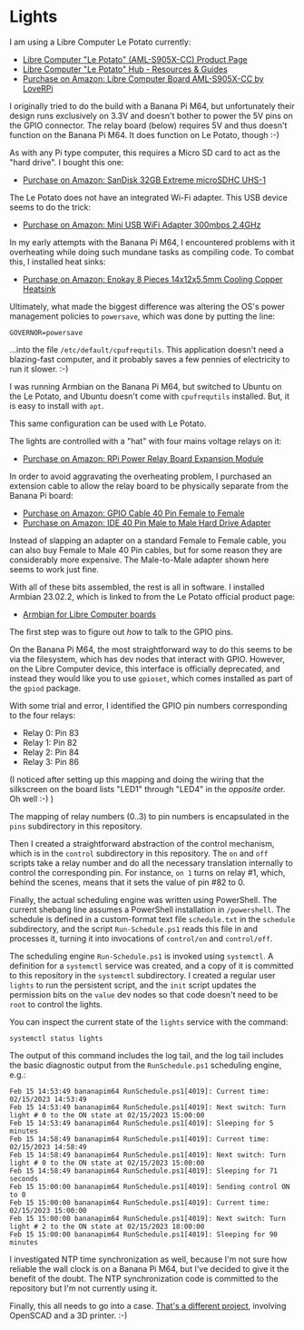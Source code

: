 # Lights

I am using a Libre Computer Le Potato currently:

* [Libre Computer "Le Potato" (AML-S905X-CC) Product Page](https://libre.computer/products/aml-s905x-cc/)
* [Libre Computer "Le Potato" Hub - Resources & Guides](https://hub.libre.computer/t/aml-s905x-cc-le-potato-overview-resources-and-guides/288)
* [Purchase on Amazon: Libre Computer Board AML-S905X-CC by LoveRPi](https://amazon.ca/dp/B074N5B8KZ)

I originally tried to do the build with a Banana Pi M64, but unfortunately their design runs exclusively on 3.3V and doesn't bother to power the 5V pins on the GPIO connector. The relay board (below) requires 5V and thus doesn't function on the Banana Pi M64. It does function on Le Potato, though :-)

As with any Pi type computer, this requires a Micro SD card to act as the "hard drive". I bought this one:

* [Purchase on Amazon: SanDisk 32GB Extreme microSDHC UHS-1](https://amazon.ca/dp/B06XWMQ81P)

The Le Potato does not have an integrated Wi-Fi adapter. This USB device seems to do the trick:

* [Purchase on Amazon: Mini USB WiFi Adapter 300mbps 2.4GHz](https://amazon.ca/gp/product/B07FDQ217P)

In my early attempts with the Banana Pi M64, I encountered problems with it overheating while doing such mundane tasks as compiling code. To combat this, I installed heat sinks:

* [Purchase on Amazon: Enokay 8 Pieces 14x12x5.5mm Cooling Copper Heatsink](https://amazon.ca/dp/B014KKY3KI)

Ultimately, what made the biggest difference was altering the OS's power management policies to `powersave`, which was done by putting the line:

```
GOVERNOR=powersave
```

...into the file `/etc/default/cpufrequtils`. This application doesn't need a blazing-fast computer, and it probably saves a few pennies of electricity to run it slower. :-)

I was running Armbian on the Banana Pi M64, but switched to Ubuntu on the Le Potato, and Ubuntu doesn't come with `cpufrequtils` installed. But, it is easy to install with `apt`.

This same configuration can be used with Le Potato.

The lights are controlled with a "hat" with four mains voltage relays on it:

* [Purchase on Amazon: RPi Power Relay Board Expansion Module](https://amazon.ca/dp/B08B681CYD)

In order to avoid aggravating the overheating problem, I purchased an extension cable to allow the relay board to be physically separate from the Banana Pi board:

* [Purchase on Amazon: GPIO Cable 40 Pin Female to Female](https://amazon.ca/dp/B07F128VSW)
* [Purchase on Amazon: IDE 40 Pin Male to Male Hard Drive Adapter](https://amazon.ca/dp/B08XHW7KYC)

Instead of slapping an adapter on a standard Female to Female cable, you can also buy Female to Male 40 Pin cables, but for some reason they are considerably more expensive. The Male-to-Male adapter shown here seems to work just fine.

With all of these bits assembled, the rest is all in software. I installed Armbian 23.02.2, which is linked to from the Le Potato official product page:

* [Armbian for Libre Computer boards](https://www.armbian.com/download/?tx_maker=libre-computer)

The first step was to figure out _how_ to talk to the GPIO pins.

On the Banana Pi M64, the most straightforward way to do this seems to be via the filesystem, which has dev nodes that interact with GPIO. However, on the Libre Computer device, this interface is officially deprecated, and instead they would like you to use `gpioset`, which comes installed as part of the `gpiod` package.

With some trial and error, I identified the GPIO pin numbers corresponding to the four relays:

* Relay 0: Pin 83
* Relay 1: Pin 82
* Relay 2: Pin 84
* Relay 3: Pin 86

(I noticed after setting up this mapping and doing the wiring that the silkscreen on the board lists "LED1" through "LED4" in the _opposite_ order. Oh well :-) )

The mapping of relay numbers (0..3) to pin numbers is encapsulated in the `pins` subdirectory in this repository.

Then I created a straightforward abstraction of the control mechanism, which is in the `control` subdirectory in this repository. The `on` and `off` scripts take a relay number and do all the necessary translation internally to control the corresponding pin. For instance, `on 1` turns on relay #1, which, behind the scenes, means that it sets the value of pin #82 to 0.

Finally, the actual scheduling engine was written using PowerShell. The current shebang line assumes a PowerShell installation in `/powershell`. The schedule is defined in a custom-format text file `schedule.txt` in the `schedule` subdirectory, and the script `Run-Schedule.ps1` reads this file in and processes it, turning it into invocations of `control/on` and `control/off`.

The scheduling engine `Run-Schedule.ps1` is invoked using `systemctl`. A definition for a `systemctl` service was created, and a copy of it is committed to this repository in the `systemctl` subdirectory. I created a regular user `lights` to run the persistent script, and the `init` script updates the permission bits on the `value` dev nodes so that code doesn't need to be `root` to control the lights.

You can inspect the current state of the `lights` service with the command:

```
systemctl status lights
```

The output of this command includes the log tail, and the log tail includes the basic diagnostic output from the `RunSchedule.ps1` scheduling engine, e.g.:

```
Feb 15 14:53:49 bananapim64 RunSchedule.ps1[4019]: Current time: 02/15/2023 14:53:49
Feb 15 14:53:49 bananapim64 RunSchedule.ps1[4019]: Next switch: Turn light # 0 to the ON state at 02/15/2023 15:00:00
Feb 15 14:53:49 bananapim64 RunSchedule.ps1[4019]: Sleeping for 5 minutes
Feb 15 14:58:49 bananapim64 RunSchedule.ps1[4019]: Current time: 02/15/2023 14:58:49
Feb 15 14:58:49 bananapim64 RunSchedule.ps1[4019]: Next switch: Turn light # 0 to the ON state at 02/15/2023 15:00:00
Feb 15 14:58:49 bananapim64 RunSchedule.ps1[4019]: Sleeping for 71 seconds
Feb 15 15:00:00 bananapim64 RunSchedule.ps1[4019]: Sending control ON to 0
Feb 15 15:00:00 bananapim64 RunSchedule.ps1[4019]: Current time: 02/15/2023 15:00:00
Feb 15 15:00:00 bananapim64 RunSchedule.ps1[4019]: Next switch: Turn light # 2 to the ON state at 02/15/2023 18:00:00
Feb 15 15:00:00 bananapim64 RunSchedule.ps1[4019]: Sleeping for 90 minutes
```

I investigated NTP time synchronization as well, because I'm not sure how reliable the wall clock is on a Banana Pi M64, but I've decided to give it the benefit of the doubt. The NTP synchronization code is committed to the repository but I'm not currently using it.

Finally, this all needs to go into a case. [That's a different project](https://github.com/logiclrd/OpenSCADDesigns/tree/main/Light%20Controller%20Case), involving OpenSCAD and a 3D printer. :-)